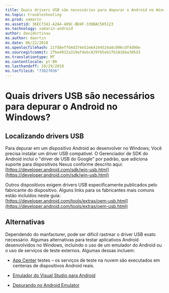 ```yaml
---
title: Quais drivers USB são necessários para depurar o Android no Windows?
ms.topic: troubleshooting
ms.prod: xamarin
ms.assetid: 36EC7341-A2A4-409C-BD4F-330BAC505123
ms.technology: xamarin-android
author: davidortinau
ms.author: daortin
ms.date: 06/22/2018
ms.openlocfilehash: 21fd8eff64d374e52e64194524a8c096cdf4d90e
ms.sourcegitcommit: 2fbe4932a319af4ebc829f65eb1fb1816ba305d3
ms.translationtype: MT
ms.contentlocale: pt-BR
ms.lasthandoff: 10/29/2019
ms.locfileid: "73027036"
---
```

# <a name="what-usb-drivers-do-i-need-to-debug-android-on-windows"></a>Quais drivers USB são necessários para depurar o Android no Windows?

## <a name="finding-usb-drivers"></a>Localizando drivers USB

Para depurar em um dispositivo Android ao desenvolver no Windows; Você precisa instalar um driver USB compatível. O Gerenciador de SDK do Android inclui o "driver de USB do Google" por padrão, que adiciona suporte para dispositivos Nexus conforme descrito aqui: [https://developer.android.com/sdk/win-usb.html](https://developer.android.com/sdk/win-usb.html)

Outros dispositivos exigem drivers USB especificamente publicados pelo fabricante do dispositivo. Alguns links para os fabricantes mais comuns estão incluídos neste guia: [https://developer.android.com/tools/extras/oem-usb.html](https://developer.android.com/tools/extras/oem-usb.html)

## <a name="alternatives"></a>Alternativas

Dependendo do manfacturer, pode ser difícil rastrear o driver USB exato necessário. Algumas alternativas para testar aplicativos Android desenvolvidos no Windows, incluindo o uso de um emulador do Android ou o uso de serviços de teste externos. Algumas dessas incluem:

- [App Center](https://docs.microsoft.com/appcenter/test-cloud/) testes – os serviços de teste na nuvem são executados em centenas de dispositivos Android reais.

- [Emulador do Visual Studio para Android](https://visualstudio.microsoft.com/vs/msft-android-emulator/)

- [Depurando no Android Emulator](~/android/deploy-test/debugging/debug-on-emulator.md)
